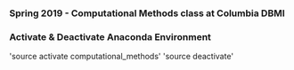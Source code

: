 ### Spring 2019 - Computational Methods class at Columbia DBMI

### Activate & Deactivate Anaconda Environment
'source activate computational_methods'
'source deactivate'

